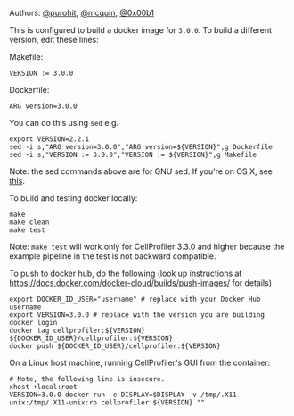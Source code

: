 Authors: [@purohit](https://github.com/purohit), [@mcquin](https://github.com/mcquin), [@0x00b1](https://github.com/0x00b1)

This is configured to build a docker image for `3.0.0`. To build a different version, edit these lines:

Makefile:

    VERSION := 3.0.0

Dockerfile:

    ARG version=3.0.0
    
You can do this using `sed` e.g.
    
    export VERSION=2.2.1
    sed -i s,"ARG version=3.0.0","ARG version=${VERSION}",g Dockerfile
    sed -i s,"VERSION := 3.0.0","VERSION := ${VERSION}",g Makefile

Note: the sed commands above are for GNU sed. If you're on OS X, see [this](https://stackoverflow.com/questions/30003570/how-to-use-gnu-sed-on-mac-os-x).

To build and testing docker locally:

    make
    make clean
    make test

Note: `make test` will work only for CellProfiler 3.3.0 and higher because the example pipeline in the test is not backward compatible.

To push to docker hub, do the following (look up instructions at https://docs.docker.com/docker-cloud/builds/push-images/ for details)

    export DOCKER_ID_USER="username" # replace with your Docker Hub username 
    export VERSION=3.0.0 # replace with the version you are building
    docker login
    docker tag cellprofiler:${VERSION}  ${DOCKER_ID_USER}/cellprofiler:${VERSION} 
    docker push ${DOCKER_ID_USER}/cellprofiler:${VERSION} 

On a Linux host machine, running CellProfiler's GUI from the container:

    # Note, the following line is insecure.
    xhost +local:root
    VERSION=3.0.0 docker run -e DISPLAY=$DISPLAY -v /tmp/.X11-unix:/tmp/.X11-unix:ro cellprofiler:${VERSION} ""
